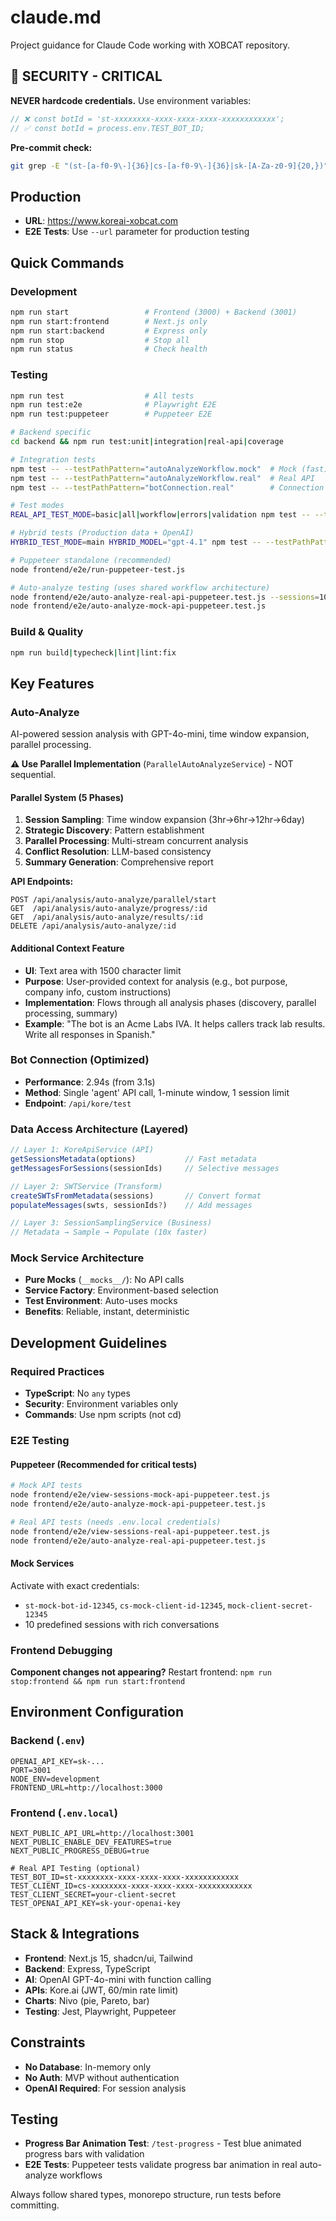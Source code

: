 # claude.md

Project guidance for Claude Code working with XOBCAT repository.

## 🔐 SECURITY - CRITICAL

**NEVER hardcode credentials.** Use environment variables:
```javascript
// ❌ const botId = 'st-xxxxxxxx-xxxx-xxxx-xxxx-xxxxxxxxxxxx';
// ✅ const botId = process.env.TEST_BOT_ID;
```

**Pre-commit check:**
```bash
git grep -E "(st-[a-f0-9\-]{36}|cs-[a-f0-9\-]{36}|sk-[A-Za-z0-9]{20,})" -- ':(exclude).env.local'
```

## Production
- **URL**: https://www.koreai-xobcat.com
- **E2E Tests**: Use `--url` parameter for production testing

## Quick Commands

### Development
```bash
npm run start                 # Frontend (3000) + Backend (3001)
npm run start:frontend        # Next.js only
npm run start:backend         # Express only  
npm run stop                  # Stop all
npm run status                # Check health
```

### Testing
```bash
npm run test                  # All tests
npm run test:e2e              # Playwright E2E
npm run test:puppeteer        # Puppeteer E2E

# Backend specific
cd backend && npm run test:unit|integration|real-api|coverage

# Integration tests
npm test -- --testPathPattern="autoAnalyzeWorkflow.mock"  # Mock (fast)
npm test -- --testPathPattern="autoAnalyzeWorkflow.real"  # Real API
npm test -- --testPathPattern="botConnection.real"        # Connection test (~2.9s)

# Test modes
REAL_API_TEST_MODE=basic|all|workflow|errors|validation npm test -- --testPathPattern="autoAnalyzeWorkflow.real"

# Hybrid tests (Production data + OpenAI)
HYBRID_TEST_MODE=main HYBRID_MODEL="gpt-4.1" npm test -- --testPathPattern="perSessionAnalysis.hybrid"

# Puppeteer standalone (recommended)
node frontend/e2e/run-puppeteer-test.js

# Auto-analyze testing (uses shared workflow architecture)
node frontend/e2e/auto-analyze-real-api-puppeteer.test.js --sessions=10  # Real APIs, validates end-to-end workflow
node frontend/e2e/auto-analyze-mock-api-puppeteer.test.js              # Mock APIs, fast validation
```

### Build & Quality
```bash
npm run build|typecheck|lint|lint:fix
```

## Key Features

### Auto-Analyze
AI-powered session analysis with GPT-4o-mini, time window expansion, parallel processing.

**⚠️ Use Parallel Implementation** (`ParallelAutoAnalyzeService`) - NOT sequential.

#### Parallel System (5 Phases)
1. **Session Sampling**: Time window expansion (3hr→6hr→12hr→6day)
2. **Strategic Discovery**: Pattern establishment
3. **Parallel Processing**: Multi-stream concurrent analysis
4. **Conflict Resolution**: LLM-based consistency
5. **Summary Generation**: Comprehensive report

**API Endpoints:**
```
POST /api/analysis/auto-analyze/parallel/start
GET  /api/analysis/auto-analyze/progress/:id
GET  /api/analysis/auto-analyze/results/:id
DELETE /api/analysis/auto-analyze/:id
```

#### Additional Context Feature
- **UI**: Text area with 1500 character limit
- **Purpose**: User-provided context for analysis (e.g., bot purpose, company info, custom instructions)
- **Implementation**: Flows through all analysis phases (discovery, parallel processing, summary)
- **Example**: "The bot is an Acme Labs IVA. It helps callers track lab results. Write all responses in Spanish."

### Bot Connection (Optimized)
- **Performance**: 2.94s (from 3.1s)
- **Method**: Single 'agent' API call, 1-minute window, 1 session limit
- **Endpoint**: `/api/kore/test`

### Data Access Architecture (Layered)
```typescript
// Layer 1: KoreApiService (API)
getSessionsMetadata(options)           // Fast metadata
getMessagesForSessions(sessionIds)     // Selective messages

// Layer 2: SWTService (Transform)  
createSWTsFromMetadata(sessions)       // Convert format
populateMessages(swts, sessionIds?)    // Add messages

// Layer 3: SessionSamplingService (Business)
// Metadata → Sample → Populate (10x faster)
```

### Mock Service Architecture
- **Pure Mocks** (`__mocks__/`): No API calls
- **Service Factory**: Environment-based selection
- **Test Environment**: Auto-uses mocks
- **Benefits**: Reliable, instant, deterministic

## Development Guidelines

### Required Practices
- **TypeScript**: No `any` types
- **Security**: Environment variables only
- **Commands**: Use npm scripts (not cd)

### E2E Testing

#### Puppeteer (Recommended for critical tests)
```bash
# Mock API tests
node frontend/e2e/view-sessions-mock-api-puppeteer.test.js
node frontend/e2e/auto-analyze-mock-api-puppeteer.test.js

# Real API tests (needs .env.local credentials)
node frontend/e2e/view-sessions-real-api-puppeteer.test.js
node frontend/e2e/auto-analyze-real-api-puppeteer.test.js
```

#### Mock Services
Activate with exact credentials:
- `st-mock-bot-id-12345`, `cs-mock-client-id-12345`, `mock-client-secret-12345`
- 10 predefined sessions with rich conversations

### Frontend Debugging
**Component changes not appearing?** Restart frontend: `npm run stop:frontend && npm run start:frontend`

## Environment Configuration

### Backend (`.env`)
```env
OPENAI_API_KEY=sk-...
PORT=3001
NODE_ENV=development
FRONTEND_URL=http://localhost:3000
```

### Frontend (`.env.local`)
```env
NEXT_PUBLIC_API_URL=http://localhost:3001
NEXT_PUBLIC_ENABLE_DEV_FEATURES=true
NEXT_PUBLIC_PROGRESS_DEBUG=true

# Real API Testing (optional)
TEST_BOT_ID=st-xxxxxxxx-xxxx-xxxx-xxxx-xxxxxxxxxxxx
TEST_CLIENT_ID=cs-xxxxxxxx-xxxx-xxxx-xxxx-xxxxxxxxxxxx
TEST_CLIENT_SECRET=your-client-secret
TEST_OPENAI_API_KEY=sk-your-openai-key
```

## Stack & Integrations
- **Frontend**: Next.js 15, shadcn/ui, Tailwind
- **Backend**: Express, TypeScript
- **AI**: OpenAI GPT-4o-mini with function calling
- **APIs**: Kore.ai (JWT, 60/min rate limit)
- **Charts**: Nivo (pie, Pareto, bar)
- **Testing**: Jest, Playwright, Puppeteer

## Constraints
- **No Database**: In-memory only
- **No Auth**: MVP without authentication
- **OpenAI Required**: For session analysis

## Testing
- **Progress Bar Animation Test**: `/test-progress` - Test blue animated progress bars with validation
- **E2E Tests**: Puppeteer tests validate progress bar animation in real auto-analyze workflows

Always follow shared types, monorepo structure, run tests before committing.